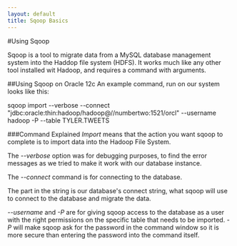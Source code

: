 ```yaml
---
layout: default
title: Sqoop Basics
---
```

#Using Sqoop

Sqoop is a tool to migrate data from a MySQL database management system into the Haddop file system (HDFS). It works much like any other tool installed wit Hadoop, and requires a command with arguments.

##Using Sqoop on Oracle 12c
An example command, run on our system looks like this:

   sqoop import --verbose --connect "jdbc:oracle:thin:hadoop/hadoop@//numbertwo:1521/orcl" --username hadoop -P --table TYLER.TWEETS

###Command Explained
_Import_ means that the action you want sqoop to complete is to import data into the Hadoop File System.

The _--verbose_ option was for debugging purposes, to find the error messages as we tried to make it work with our database instance.

The _--connect_ command is for connecting to the database.

The part in the string is our database's connect string, what sqoop will use to connect to the database and migrate the data.

_--username_ and _-P_ are for giving sqoop access to the database as a user with the right permissions on the specific table that needs to be imported. _-P_ will make sqoop ask for the password in the command window so it is more secure than entering the password into the command itself.
  

